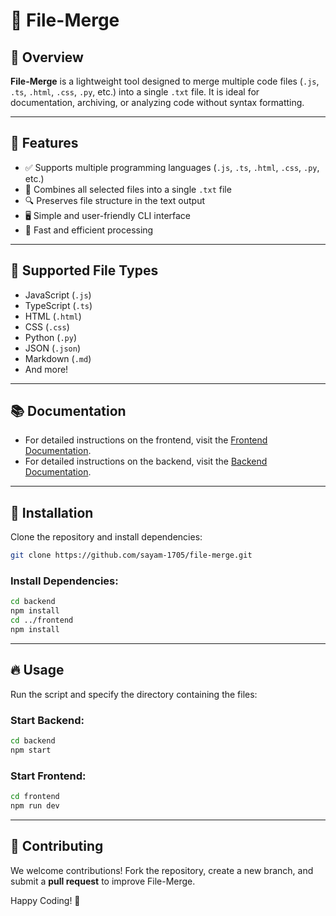 # 📂 File-Merge

## 📌 Overview

**File-Merge** is a lightweight tool designed to merge multiple code files (`.js`, `.ts`, `.html`, `.css`, `.py`, etc.) into a single `.txt` file. It is ideal for documentation, archiving, or analyzing code without syntax formatting.

---

## 🔧 Features

- ✅ Supports multiple programming languages (`.js`, `.ts`, `.html`, `.css`, `.py`, etc.)
- 📂 Combines all selected files into a single `.txt` file
- 🔍 Preserves file structure in the text output
- 🖥️ Simple and user-friendly CLI interface
- 🚀 Fast and efficient processing

---

## 📁 Supported File Types

- JavaScript (`.js`)
- TypeScript (`.ts`)
- HTML (`.html`)
- CSS (`.css`)
- Python (`.py`)
- JSON (`.json`)
- Markdown (`.md`)
- And more!

---


## 📚 Documentation

- For detailed instructions on the frontend, visit the [Frontend Documentation](frontend/README.md).
- For detailed instructions on the backend, visit the [Backend Documentation](backend/README.md).

---

## 🚀 Installation

Clone the repository and install dependencies:

```bash
git clone https://github.com/sayam-1705/file-merge.git
```

### Install Dependencies:

```bash
cd backend
npm install
cd ../frontend
npm install
```

---

## 🔥 Usage

Run the script and specify the directory containing the files:

### Start Backend:

```bash
cd backend
npm start
```

### Start Frontend:

```bash
cd frontend
npm run dev
```

---

## 🤝 Contributing

We welcome contributions! Fork the repository, create a new branch, and submit a **pull request** to improve File-Merge.

Happy Coding! 🚀
